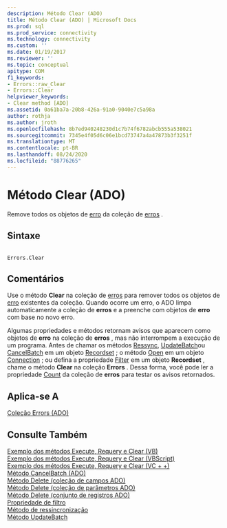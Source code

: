 ```yaml
---
description: Método Clear (ADO)
title: Método Clear (ADO) | Microsoft Docs
ms.prod: sql
ms.prod_service: connectivity
ms.technology: connectivity
ms.custom: ''
ms.date: 01/19/2017
ms.reviewer: ''
ms.topic: conceptual
apitype: COM
f1_keywords:
- Errors::raw_Clear
- Errors::Clear
helpviewer_keywords:
- Clear method [ADO]
ms.assetid: 0a61ba7a-20b8-426a-91a0-9040e7c5a98a
author: rothja
ms.author: jroth
ms.openlocfilehash: 8b7ed940248230d1c7b74f6782abcb555a538021
ms.sourcegitcommit: 7345e4f05d6c06e1bcd73747a4a47873b3f3251f
ms.translationtype: MT
ms.contentlocale: pt-BR
ms.lasthandoff: 08/24/2020
ms.locfileid: "88776265"
---
```

# <a name="clear-method-ado"></a>Método Clear (ADO)
Remove todos os objetos de [erro](./error-object.md) da coleção de [erros](./errors-collection-ado.md) .  
  
## <a name="syntax"></a>Sintaxe  
  
```  
  
Errors.Clear  
```  
  
## <a name="remarks"></a>Comentários  
 Use o método **Clear** na coleção de [erros](./errors-collection-ado.md) para remover todos os objetos de [erro](./error-object.md) existentes da coleção. Quando ocorre um erro, o ADO limpa automaticamente a coleção de **erros** e a preenche com objetos de **erro** com base no novo erro.  
  
 Algumas propriedades e métodos retornam avisos que aparecem como objetos de **erro** na coleção de **erros** , mas não interrompem a execução de um programa. Antes de chamar os métodos [Ressync](./resync-method.md), [UpdateBatch](./updatebatch-method.md)ou [CancelBatch](./cancelbatch-method-ado.md) em um objeto [Recordset](./recordset-object-ado.md) ; o método [Open](./open-method-ado-connection.md) em um objeto [Connection](./connection-object-ado.md) ; ou defina a propriedade [Filter](./filter-property.md) em um objeto **Recordset** , chame o método **Clear** na coleção **Errors** . Dessa forma, você pode ler a propriedade [Count](./count-property-ado.md) da coleção de **erros** para testar os avisos retornados.  
  
## <a name="applies-to"></a>Aplica-se A  
 [Coleção Errors (ADO)](./errors-collection-ado.md)  
  
## <a name="see-also"></a>Consulte Também  
 [Exemplo dos métodos Execute, Requery e Clear (VB)](./execute-requery-and-clear-methods-example-vb.md)   
 [Exemplo dos métodos Execute, Requery e Clear (VBScript)](./execute-requery-and-clear-methods-example-vbscript.md)   
 [Exemplo dos métodos Execute, Requery e Clear (VC + +)](./execute-requery-and-clear-methods-example-vc.md)   
 [Método CancelBatch (ADO)](./cancelbatch-method-ado.md)   
 [Método Delete (coleção de campos ADO)](./delete-method-ado-fields-collection.md)   
 [Método Delete (coleção de parâmetros ADO)](./delete-method-ado-parameters-collection.md)   
 [Método Delete (conjunto de registros ADO)](./delete-method-ado-recordset.md)   
 [Propriedade de filtro](./filter-property.md)   
 [Método de ressincronização](./resync-method.md)   
 [Método UpdateBatch](./updatebatch-method.md)